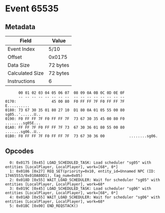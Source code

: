 # Event 65535

## Metadata

| Field           | Value    |
|-----------------|----------|
| Event Index     | 5/10     |
| Offset          | 0x0175   |
| Data Size       | 72 bytes |
| Calculated Size | 72 bytes |
| Instructions    | 6        |

```
      00 01 02 03 04 05 06 07  08 09 0A 0B 0C 0D 0E 0F
      -- -- -- -- -- -- -- --  -- -- -- -- -- -- -- --
0170:                45 00 80  F0 FF FF 7F F0 FF FF 7F       E..........
0180: 73 67 30 35 01 80 27 10  D1 80 0A 01 05 55 00 80  sg05..'......U..
0190: F0 FF FF 7F F0 FF FF 7F  73 67 30 35 45 00 80 F0  ........sg05E...
01A0: FF FF 7F F0 FF FF 7F 73  67 30 36 01 80 55 00 80  .......sg06..U..
01B0: F0 FF FF 7F F0 FF FF 7F  73 67 30 36 00           ........sg06.   
```

## Opcodes

```
  0: 0x0175 [0x45] LOAD_SCHEDULED_TASK: Load scheduler "sg05" with entities [LocalPlayer, LocalPlayer], work=[68*, 0*]
  1: 0x0186 [0x27] REQ_SET(priority=0x10, entity_id=Unnamed NPC (ID: 17465553/0x010A80D1), tag_num=0x05)
  2: 0x018D [0x55] WAIT_LOAD_SCHEDULER: Wait for scheduler "sg05" with entities [LocalPlayer, LocalPlayer], work=68*
  3: 0x019C [0x45] LOAD_SCHEDULED_TASK: Load scheduler "sg06" with entities [LocalPlayer, LocalPlayer], work=[68*, 0*]
  4: 0x01AD [0x55] WAIT_LOAD_SCHEDULER: Wait for scheduler "sg06" with entities [LocalPlayer, LocalPlayer], work=68*
  5: 0x01BC [0x00] END_REQSTACK()
```
